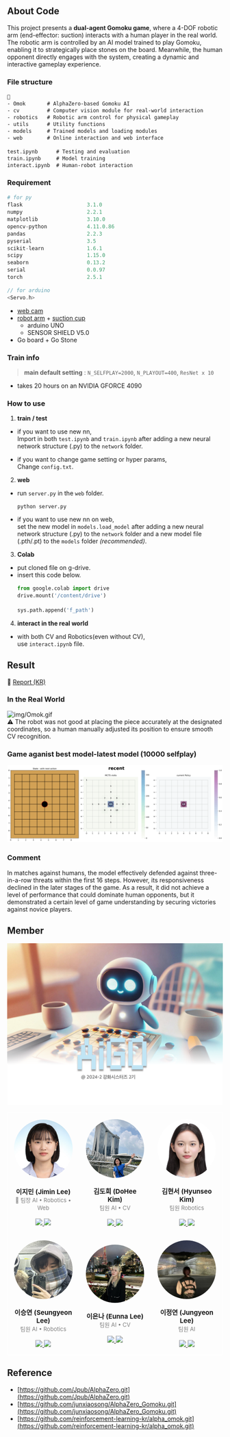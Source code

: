 ## About Code 
This project presents a **dual-agent Gomoku game**, where a 4-DOF robotic arm (end-effector: suction) interacts with a human player in the real world. The robotic arm is controlled by an AI model trained to play Gomoku, enabling it to strategically place stones on the board. Meanwhile, the human opponent directly engages with the system, creating a dynamic and interactive gameplay experience.  

### File structure
```
📂
- Omok       # AlphaZero-based Gomoku AI
- cv         # Computer vision module for real-world interaction
- robotics   # Robotic arm control for physical gameplay
- utils      # Utility functions
- models     # Trained models and loading modules
- web        # Online interaction and web interface

test.ipynb      # Testing and evaluation 
train.ipynb     # Model training 
interact.ipynb  # Human-robot interaction 
```
### Requirement 
```py
# for py
flask                     3.1.0                    
numpy                     2.2.1      
matplotlib                3.10.0 
opencv-python             4.11.0.86          
pandas                    2.2.3                    
pyserial                  3.5                   
scikit-learn              1.6.1                    
scipy                     1.15.0                 
seaborn                   0.13.2                   
serial                    0.0.97                   
torch                     2.5.1
``` 
```cpp
// for arduino
<Servo.h>
```
- [web cam](https://prod.danawa.com/info/?pcode=12508793) 
- [robot arm](https://ko.aliexpress.com/item/1005007386559678.html?spm=a2g0o.productlist.main.15.76b4RakaRakaND&algo_pvid=85321348-9fe0-4f8b-addd-296b5d50c8f3&aem_p4p_detail=202409102006354683620301111830002281303&algo_exp_id=85321348-9fe0-4f8b-addd-296b5d50c8f3-7&pdp_npi=4%40dis%21KRW%2127469%2125650%21%21%21141.96%21132.56%21%402141112417260239956742894ea51d%2112000040533573588%21sea%21KR%210%21ABX&curPageLogUid=hGIF7raV9P0Z&utparam-url=scene%3Asearch%7Cquery_from%3A&search_p4p_id=202409102006354683620301111830002281303_8) + [suction cup](https://ko.aliexpress.com/item/1005006405982303.html?spm=a2g0n.productlist.0.0.6aeb41752MNUKd&browser_id=959a8354f7774087be2289212b388d3c&aff_platform=msite&m_page_id=wxufijqadacaxbrb19444ee325622ecc7b6b15765c&gclid=&pdp_npi=4%40dis%21KRW%2130156%2121909%21%21%21148.29%21107.74%21%402101584917363232487093774ee7ed%2112000037092601986%21sea%21KR%210%21ABX&algo_pvid=87b1efba-feba-4606-bc38-a5e95e5a5dd3#nav-specification)  
    - arduino UNO
    - SENSOR SHIELD V5.0 
- Go board + Go Stone 
### Train info 
> **main default setting** : `N_SELFPLAY=2000`, `N_PLAYOUT=400`, `ResNet x 10`  
- takes 20 hours on an NVIDIA GFORCE 4090  

### How to use
1. **train / test**  
- if you want to use new nn,  
    Import in both `test.ipynb` and `train.ipynb` after adding a new neural network structure (.py) to the `network` folder.  

- if you want to change game setting or hyper params,  
    Change `config.txt`. 

2. **web**  
- run `server.py` in the `web` folder.  

    ```
    python server.py
    ```

- if you want to use new nn on web,  
    set the new model in `models.load_model` after adding a new neural network structure (.py) to the `network` folder and a new model file (.pth/.pt) to the `models` folder *(recommended)*.

3. **Colab**
- put cloned file on g-drive.  
- insert this code below. 
    ```py
    from google.colab import drive
    drive.mount('/content/drive')

    sys.path.append('f_path')
    ```


4. **interact in the real world**
- with both CV and Robotics(even without CV),  
  use `interact.ipynb` file.  

## Result 
📗 [Report (KR)]()  

### In the Real World
![img/Omok.gif](./img/Omok.gif)   
⚠️ The robot was not good at placing the piece accurately at the designated coordinates, so a human manually adjusted its position to ensure smooth CV recognition.
### Game aganist best model-latest model (10000 selfplay)
![img/with_policy.gif](./img/with_policy.gif)   

### Comment 

In matches against humans, the model effectively defended against three-in-a-row threats within the first 16 steps. However, its responsiveness declined in the later stages of the game. As a result, it did not achieve a level of performance that could dominate human opponents, but it demonstrated a certain level of game understanding by securing victories against novice players.

## Member
![img](./img/AiGO.jpeg)
<table border="0" style="width: 100%; text-align: center; border-collapse: collapse;">
<tr><td style="border: 1px solid white; padding: 15px; width: 33%;">
        <img src="./img/JiminLee.jpg" style="border-radius: 50%;"/><br><br> 
        <b style="font-size:15px">이지민 (Jimin Lee)</b> <br>
        <span style="color: gray; font-size:13px;">👑 팀장  AI • Robotics • Web</span> <br><br>
        <a href="https://github.com/Tonnonssi">
            <img src="https://img.shields.io/badge/github-181717?style=flat-square&logo=github&logoColor=white"/>
        </a> 
        <a href="mailto:tonnonssi@gmail.com">
            <img src="https://img.shields.io/badge/gmail-EA4335?style=flat-square&logo=gmail&logoColor=white"/>
        </a>
    </td>
    <td style="border: 1px solid white; padding: 15px; width: 33%;">
        <img src="./img/DoHeeKim.jpeg" style="border-radius: 50%;"/><br><br> 
        <b style="font-size:15px">김도희 (DoHee Kim)</b> <br>
        <span style="color: gray; font-size:13px;">팀원  AI • CV</span> <br><br>
        <a href="https://github.com/doheek1m">
            <img src="https://img.shields.io/badge/github-181717?style=flat-square&logo=github&logoColor=white"/>
        </a> 
        <a href="mailto:ellakelly1222@gmail.com">
            <img src="https://img.shields.io/badge/gmail-EA4335?style=flat-square&logo=gmail&logoColor=white"/>
        </a>
    </td>
    <td style="border: 1px solid white; padding: 15px; width: 33%;">
        <img src="./img/HyunseoKim.jpeg" style="border-radius: 50%;"/><br><br> 
        <b style="font-size:15px">김현서 (Hyunseo Kim)</b> <br>
        <span style="color: gray; font-size:13px;">팀원  Robotics</span> <br><br>
        <a href="https://github.com/HyunseoKim812">
            <img src="https://img.shields.io/badge/github-181717?style=flat-square&logo=github&logoColor=white"/>
        </a> 
        <a href="mailto:rlagustj812@gmail.com">
            <img src="https://img.shields.io/badge/gmail-EA4335?style=flat-square&logo=gmail&logoColor=white"/>
        </a>
    </td>
    </tr><tr><td style="border: 1px solid white; padding: 15px; width: 33%;">
        <img src="./img/SeungyeonLee.jpeg" style="border-radius: 50%;"/><br><br> 
        <b style="font-size:15px">이승연 (Seungyeon Lee)</b> <br>
        <span style="color: gray; font-size:13px;">팀원  AI • Robotics</span> <br><br>
        <a href="https://github.com/sabina381">
            <img src="https://img.shields.io/badge/github-181717?style=flat-square&logo=github&logoColor=white"/>
        </a> 
        <a href="mailto:sabina2378@ewhain.net">
            <img src="https://img.shields.io/badge/gmail-EA4335?style=flat-square&logo=gmail&logoColor=white"/>
        </a>
    </td>
    <td style="border: 1px solid white; padding: 15px; width: 33%;">
        <img src="./img/EunnaLee.jpeg" style="border-radius: 50%;"/><br><br> 
        <b style="font-size:15px">이은나 (Eunna Lee)</b> <br>
        <span style="color: gray; font-size:13px;">팀원  AI • CV</span> <br><br>
        <a href="https://github.com/Eunnaeooi">
            <img src="https://img.shields.io/badge/github-181717?style=flat-square&logo=github&logoColor=white"/>
        </a> 
        <a href="mailto:len_318@ewha.ac.kr">
            <img src="https://img.shields.io/badge/gmail-EA4335?style=flat-square&logo=gmail&logoColor=white"/>
        </a>
    </td>
    <td style="border: 1px solid white; padding: 15px; width: 33%;">
        <img src="./img/JungyeonLee.jpeg" style="border-radius: 50%;"/><br><br> 
        <b style="font-size:15px">이정연 (Jungyeon Lee)</b> <br>
        <span style="color: gray; font-size:13px;">팀원  AI </span> <br><br>
        <a href="https://github.com/LeeJungYeonn">
            <img src="https://img.shields.io/badge/github-181717?style=flat-square&logo=github&logoColor=white"/>
        </a> 
        <a href="mailto:leejungyeon@ewha.ac.kr">
            <img src="https://img.shields.io/badge/gmail-EA4335?style=flat-square&logo=gmail&logoColor=white"/>
        </a>
    </td>
    </tr></table>

## Reference
- [https://github.com/Jpub/AlphaZero.git](https://github.com/Jpub/AlphaZero.git)  
- [https://github.com/junxiaosong/AlphaZero_Gomoku.git](https://github.com/junxiaosong/AlphaZero_Gomoku.git)   
- [https://github.com/reinforcement-learning-kr/alpha_omok.git](https://github.com/reinforcement-learning-kr/alpha_omok.git)  
